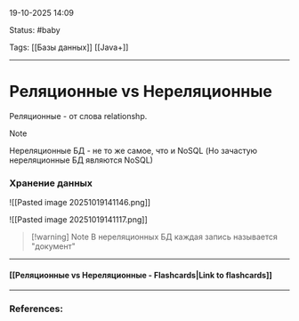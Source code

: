
19-10-2025 14:09

Status: #baby

Tags: [[Базы данных]] [[Java+]]

---
# Реляционные vs Нереляционные

Реляционные - от слова relationshp.

> [!note]
>Нереляционные БД - не то же самое, что и NoSQL
>(Но зачастую нереляционные БД являются NoSQL)


### Хранение данных

![[Pasted image 20251019141146.png]]


![[Pasted image 20251019141117.png]]

> [!warning] Note
> В нереляционных БД каждая запись называется "документ"







----
#### [[Реляционные vs Нереляционные - Flashcards|Link to flashcards]]



---
### References:

